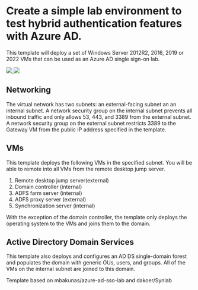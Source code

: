 # Create a simple lab environment to test hybrid authentication features with Azure AD. 


This template will deploy a set of Windows Server 2012R2, 2016, 2019 or 2022 VMs that can be used as an Azure AD single sign-on lab.


<a href="https://portal.azure.com/#create/Microsoft.Template/uri/https%3a%2f%2fraw.githubusercontent.com%2fliodiera%2freprolab%2fmaster%2fazuredeploy.json" target="_blank">
    <img src="http://azuredeploy.net/deploybutton.png"/>
</a>
<a href="http://armviz.io/#/?load=https%3a%2f%2fraw.githubusercontent.com%2fliodiera%2freprolab%2fmaster%2fazuredeploy.json" target="_blank">
    <img src="http://armviz.io/visualizebutton.png"/>
</a>

## Networking

The virtual network has two subnets:  an external-facing subnet an an internal subnet.  A network security group on the internal subnet prevents all inbound traffic and only allows 53, 443, and 3389 from the external subnet. A network security group on the external subnet restricts 3389 to the Gateway VM from the public IP address specified in the template. 

## VMs

This template deploys the following VMs in the specified subnet. You will be able to remote into all VMs from the remote desktop jump server.
<ol>
<li>Remote desktop jump server(external)</li>
<li>Domain controller (internal)</li>
<li>ADFS farm server (internal)</li>
<li>ADFS proxy server (external)</li>
<li>Synchronization server (internal)</li>
</ol>

With the exception of the domain controller, the template only deploys the operating system to the VMs and joins them to the domain.

## Active Directory Domain Services

This template also deploys and configures an AD DS single-domain forest and populates the domain with generic OUs, users, and groups.  All of the VMs on the internal subnet are joined to this domain.

Template based on mbakunas/azure-ad-sso-lab and dakoer/Synlab